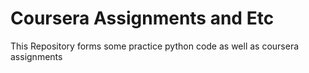 # Coursera Assignments and Etc
This Repository forms some practice python code as well as coursera assignments
